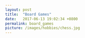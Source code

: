 ```yaml
---
layout: post
title:  "Board Games"
date:   2017-06-13 19:02:34 +0800
permalink: board_games
picture: /images/hobbies/chess.jpg
---
```


